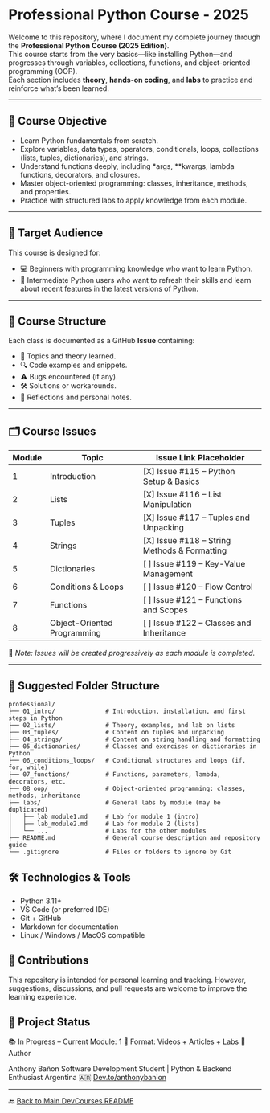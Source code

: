 # Professional Python Course - 2025

Welcome to this repository, where I document my complete journey through the **Professional Python Course (2025 Edition)**.  
This course starts from the very basics—like installing Python—and progresses through variables, collections, functions, and object-oriented programming (OOP).  
Each section includes **theory**, **hands-on coding**, and **labs** to practice and reinforce what’s been learned.

---

## 🎯 Course Objective

- Learn Python fundamentals from scratch.
- Explore variables, data types, operators, conditionals, loops, collections (lists, tuples, dictionaries), and strings.
- Understand functions deeply, including \*args, \*\*kwargs, lambda functions, decorators, and closures.
- Master object-oriented programming: classes, inheritance, methods, and properties.
- Practice with structured labs to apply knowledge from each module.

---

## 🧠 Target Audience

This course is designed for:

- 💻 Beginners with programming knowledge who want to learn Python.
- 🧪 Intermediate Python users who want to refresh their skills and learn about recent features in the latest versions of Python.

---

## 🧱 Course Structure

Each class is documented as a GitHub **Issue** containing:

- 📌 Topics and theory learned.
- 🔍 Code examples and snippets.
- ⚠️ Bugs encountered (if any).
- 🛠 Solutions or workarounds.
- 📓 Reflections and personal notes.

---

## 🗂 Course Issues

| Module | Topic                       | Issue Link Placeholder                       |
| ------ | --------------------------- | -------------------------------------------- |
| 1      | Introduction                | [X] Issue #115 – Python Setup & Basics       |
| 2      | Lists                       | [X] Issue #116 – List Manipulation           |
| 3      | Tuples                      | [X] Issue #117 – Tuples and Unpacking        |
| 4      | Strings                     | [X] Issue #118 – String Methods & Formatting |
| 5      | Dictionaries                | [ ] Issue #119 – Key-Value Management        |
| 6      | Conditions & Loops          | [ ] Issue #120 – Flow Control                |
| 7      | Functions                   | [ ] Issue #121 – Functions and Scopes        |
| 8      | Object-Oriented Programming | [ ] Issue #122 – Classes and Inheritance     |

📝 _Note: Issues will be created progressively as each module is completed._

---

## 📂 Suggested Folder Structure

```text
professional/
├── 01_intro/              # Introduction, installation, and first steps in Python
├── 02_lists/              # Theory, examples, and lab on lists
├── 03_tuples/             # Content on tuples and unpacking
├── 04_strings/            # Content on string handling and formatting
├── 05_dictionaries/       # Classes and exercises on dictionaries in Python
├── 06_conditions_loops/   # Conditional structures and loops (if, for, while)
├── 07_functions/          # Functions, parameters, lambda, decorators, etc.
├── 08_oop/                # Object-oriented programming: classes, methods, inheritance
├── labs/                  # General labs by module (may be duplicated)
│   ├── lab_module1.md     # Lab for module 1 (intro)
│   ├── lab_module2.md     # Lab for module 2 (lists)
│   └── ...                # Labs for the other modules
├── README.md              # General course description and repository guide
└── .gitignore             # Files or folders to ignore by Git
```

## 🛠 Technologies & Tools

- Python 3.11+
- VS Code (or preferred IDE)
- Git + GitHub
- Markdown for documentation
- Linux / Windows / MacOS compatible

## 🤝 Contributions

This repository is intended for personal learning and tracking.
However, suggestions, discussions, and pull requests are welcome to improve the learning experience.

## 📅 Project Status

📚 In Progress – Current Module: 1
🎥 Format: Videos + Articles + Labs
🧠 Author

Anthony Bañon
Software Development Student | Python & Backend Enthusiast
Argentina 🇦🇷
[Dev.to/anthonybanion](https://dev.to/anthonybanion)

---

🔙 [Back to Main DevCourses README](../../../README.md)
